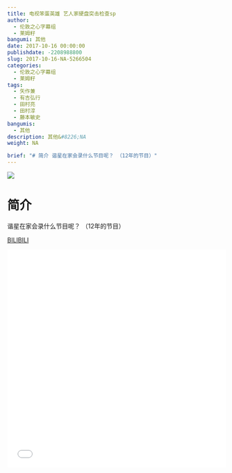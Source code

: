 ```yaml
---
title: 电视笨蛋英雄 艺人家硬盘突击检查sp
author: 
  - 伦敦之心字幕组
  - 莱姆籽
bangumi: 其他
date: 2017-10-16 00:00:00
publishdate: -2208988800
slug: 2017-10-16-NA-5266504
categories: 
  - 伦敦之心字幕组
  - 莱姆籽
tags: 
  - 矢作兼
  - 有吉弘行
  - 田村亮
  - 田村淳
  - 藤本敏史
bangumis: 
  - 其他
description: 其他&#8226;NA
weight: NA

brief: "# 简介 谐星在家会录什么节目呢？ （12年的节目）"
---
```


![](https://i.imgur.com/JB6oXb5.jpg)

# 简介  
谐星在家会录什么节目呢？
（12年的节目）

  [BILIBILI](https://www.bilibili.com/video/av5266504/)


<div class="vcontainer">  <iframe class='video' src="//www.bilibili.com/blackboard/player.html?aid=5266504" width="100%" height="500" frameborder="0" allowfullscreen="allowfullscreen"></iframe></div>
